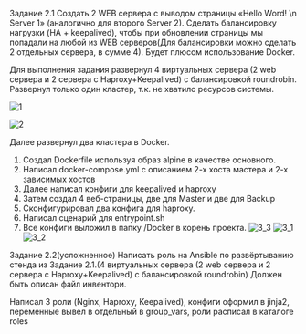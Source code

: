 Задание 2.1
Создать 2 WEB сервера с выводом страницы «Hello Word! \n Server 1» (аналогично для второго Server 2). Сделать балансировку нагрузки (HA + keepalived), чтобы при обновлении страницы мы попадали на любой из WEB серверов(Для балансировки можно сделать 2 отдельных сервера, в сумме 4).
Будет плюсом использование Docker.

Для выполнения задания развернул 4 виртуальных сервера (2 web сервера и 2 сервера с Haproxy+Keepalived) с балансировкой roundrobin. Развернул только один кластер, т.к. не хватило ресурсов системы.

 
 ![1](https://user-images.githubusercontent.com/86364025/219378914-4361eb57-07b1-4efe-bb9b-67a61875ed1a.png)

![2](https://user-images.githubusercontent.com/86364025/219379066-b604324f-ac94-4eb8-846c-67a065fa6436.png)


Далее развернул два кластера в Docker. 

1. Создал Dockerfile используя образ alpine в качестве основного.
2. Написал docker-compose.yml с описанием  2-х хоста мастера и 2-х зависимых хостов
3. Далее написал конфиги для keepalived и haproxy
4. Затем создал 4 веб-страницы, две для Master и две для Backup
5. Сконфигурировал два конфига для haproxy.
6. Написал сценарий для entrypoint.sh
7. Все конфиги выложил в папку /Docker в корень проекта.
![3_3](https://user-images.githubusercontent.com/86364025/219385200-b3554420-69e3-43a2-ac0c-a00280a6604c.png)
![3_1](https://user-images.githubusercontent.com/86364025/219379133-5953db7e-d7fb-466e-bb21-b981a4ceb44e.png)
![3_2](https://user-images.githubusercontent.com/86364025/219379156-143ed0ec-b544-48a1-bf40-265cbd6475d8.png)

Задание 2.2(усложненное)
Написать роль на Ansible по развёртыванию стенда из Задание 2.1.(4 виртуальных сервера (2 web сервера и 2 сервера с Haproxy+Keepalived) с балансировкой roundrobin) Должен быть описан файл инвентори.

Написал 3 роли (Nginx, Haproxy, Keepalived), конфиги оформил в jinja2, переменные вывел в отдельный в group_vars, роли расписал в каталоге roles
